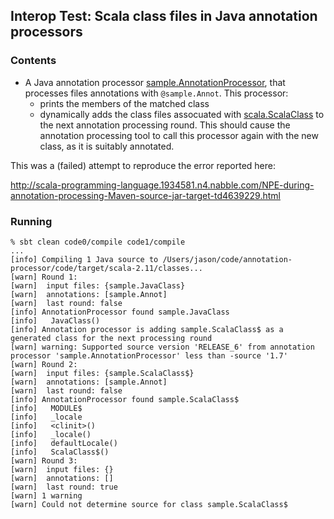 ## Interop Test: Scala class files in Java annotation processors

### Contents

  - A Java annotation processor [sample.AnnotationProcessor](proc/src/main/java/sample/AnnotationProcessor.java), that
    processes files annotations with `@sample.Annot`. This processor:
      - prints the members of the matched class
      - dynamically adds the class files assocuated with [scala.ScalaClass](code0/src/main/scala/ScalaClass.scala)
        to the next annotation processing round. This should cause the annotation processing tool to call this
        processor again with the new class, as it is suitably annotated.

This was a (failed) attempt to reproduce the error reported here:

  http://scala-programming-language.1934581.n4.nabble.com/NPE-during-annotation-processing-Maven-source-jar-target-td4639229.html

### Running

```
% sbt clean code0/compile code1/compile
...
[info] Compiling 1 Java source to /Users/jason/code/annotation-processor/code/target/scala-2.11/classes...
[warn] Round 1:
[warn] 	input files: {sample.JavaClass}
[warn] 	annotations: [sample.Annot]
[warn] 	last round: false
[info] AnnotationProcessor found sample.JavaClass
[info]   JavaClass()
[info] Annotation processor is adding sample.ScalaClass$ as a generated class for the next processing round
[warn] warning: Supported source version 'RELEASE_6' from annotation processor 'sample.AnnotationProcessor' less than -source '1.7'
[warn] Round 2:
[warn] 	input files: {sample.ScalaClass$}
[warn] 	annotations: [sample.Annot]
[warn] 	last round: false
[info] AnnotationProcessor found sample.ScalaClass$
[info]   MODULE$
[info]   _locale
[info]   <clinit>()
[info]   _locale()
[info]   defaultLocale()
[info]   ScalaClass$()
[warn] Round 3:
[warn] 	input files: {}
[warn] 	annotations: []
[warn] 	last round: true
[warn] 1 warning
[warn] Could not determine source for class sample.ScalaClass$
```
